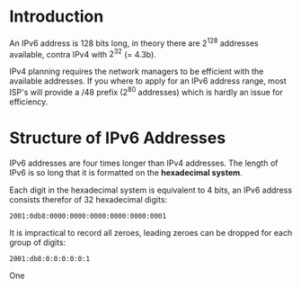 # Introduction

An IPv6 address is 128 bits long, in theory there are $2^{128}$ addresses available, contra IPv4 with $2^32$ (= 4.3b).

IPv4 planning requires the network managers to be efficient with the available addresses. If you where to apply for an IPv6 address range, most ISP's will provide a /48 prefix ($2^{80}$ addresses) which is hardly an issue for efficiency.

# Structure of IPv6 Addresses

IPv6 addresses are four times longer than IPv4 addresses. The length of IPv6 is so long that it is formatted on the **hexadecimal system**. 

Each digit in the hexadecimal system is equivalent to 4 bits, an IPv6 address consists therefor of 32 hexadecimal digits:

```Notation
2001:0db8:0000:0000:0000:0000:0000:0001
```

It is impractical to record all zeroes, leading zeroes can be dropped for each group of digits:

```Shortened
2001:db8:0:0:0:0:0:1
```

One